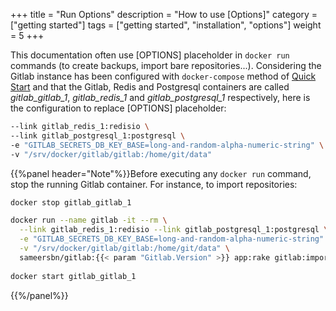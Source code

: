 +++
title = "Run Options"
description = "How to use [Options]"
category = ["getting started"]
tags = ["getting started", "installation", "options"]
weight = 5
+++

This documentation often use [OPTIONS] placeholder in `docker run` commands (to create backups, import bare repositories...).
Considering the Gitlab instance has been configured with `docker-compose` method of [Quick Start](#quick-start) and that the Gitlab, Redis and Postgresql containers are called *gitlab_gitlab_1*, *gitlab_redis_1* and *gitlab_postgresql_1* respectively, here is the configuration to replace [OPTIONS] placeholder:

```bash
--link gitlab_redis_1:redisio \
--link gitlab_postgresql_1:postgresql \
-e "GITLAB_SECRETS_DB_KEY_BASE=long-and-random-alpha-numeric-string" \
-v "/srv/docker/gitlab/gitlab:/home/git/data"
```

{{%panel header="Note"%}}Before executing any `docker run` command, stop the running Gitlab container. For instance, to import repositories:

```bash
docker stop gitlab_gitlab_1

docker run --name gitlab -it --rm \
  --link gitlab_redis_1:redisio --link gitlab_postgresql_1:postgresql \
  -e "GITLAB_SECRETS_DB_KEY_BASE=long-and-random-alpha-numeric-string" \
  -v "/srv/docker/gitlab/gitlab:/home/git/data" \
  sameersbn/gitlab:{{< param "Gitlab.Version" >}} app:rake gitlab:import:repos
  
docker start gitlab_gitlab_1
```

{{%/panel%}}
